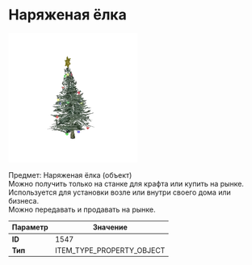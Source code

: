 # Наряженая ёлка

![Item Image](../img/1547.webp?raw=true)

Предмет: Наряженая ёлка (объект)<br>Можно получить только на станке для крафта или купить на рынке.<br>Используется для установки возле или внутри своего дома или бизнеса.<br>Можно передавать и продавать на рынке.


| Параметр | Значение |
|----------|----------|
| **ID** | 1547 |
| **Тип** | ITEM_TYPE_PROPERTY_OBJECT |

